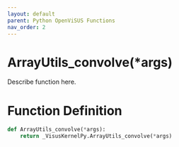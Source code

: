 ```yaml
---
layout: default
parent: Python OpenViSUS Functions
nav_order: 2
---
```


# ArrayUtils_convolve(*args)

Describe function here.

# Function Definition

```python
def ArrayUtils_convolve(*args):
    return _VisusKernelPy.ArrayUtils_convolve(*args)
```